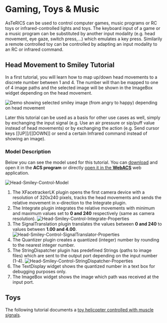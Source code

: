 # Gaming, Toys & Music

AsTeRICS can be used to control computer games, music programs or RC toys or infrared-controlled lights and toys. The keyboard input of a game or a music program can be substituted by another input modality (e.g. head movement, eye gaze, switch press,...) which emulates a key press. Similarily a remote controlled toy can be controlled by adapting an input modality to an RC or infrared command.

## Head Movement to Smiley Tutorial

In a first tutorial, you will learn how to map up/down head movements to a discrete number between 1 and 4. The number will than be mapped to one of 4 image paths and the selected image will be shown in the ImageBox widget depending on the head movement.

![Demo showing selected smiley image (from angry to happy) depending on head movement](https://user-images.githubusercontent.com/4621810/137794267-4b207741-a95c-40ed-9237-cdd9473f159c.gif)

Later this tutorial can be used as a basis for other use cases as well, simply by exchanging the input signal (e.g. Use an air pressure or sip/puff value instead of head movements) or by exchanging the action (e.g. Send cursor keys [[UP]]/[[DOWN]] or send a certain Infrared command instead of showing an image).

### Model Description

Below you can see the model used for this tutorial. You can [download](https://raw.githubusercontent.com/asterics/AsTeRICS/master/bin/ARE/models/tutorial/B_HeadMovement_MappedTo_SmileyImage.acs) and open it in the **ACS program** or directly [open it in the **WebACS**](http://webacs.asterics.eu/?areBaseURI=http://127.0.0.1:8081&openFile=https://raw.githubusercontent.com/asterics/AsTeRICS/master/bin/ARE/models/tutorial/B_HeadMovement_MappedTo_SmileyImage.acs) web application.

![Head-Smiley-Control-Model](https://user-images.githubusercontent.com/4621810/137795484-07c6a282-25d6-44e0-912d-4bc4a37dde49.png)

1. The XFacetrackerLK plugin opens the first camera device with a resolution of 320x240 pixels, tracks the head movements and sends the relative movement in x-direction to the Integrate plugin.
2. The Integrate plugin integrates the relative movements with minimum and maximum values set to **0 and 240** respectively (same as camera resolution). ![Head-Smiley-Control-Integrate-Properties](https://user-images.githubusercontent.com/4621810/137796282-a2a080aa-d32a-4693-bfe8-af4a75dfadec.png)
3. The SignalTranslation plugin translates the values between **0 and 240** to values between **1.00 and 4.00**. ![Head-Smiley-Control-SignalTranslator-Properties](https://user-images.githubusercontent.com/4621810/137796551-1629aea6-a031-4143-9502-7d2c2862ccbd.png)
4. The Quantizer plugin creates a quantized (integer) number by rounding to the nearest integer number.
5. The StringDispatcher plugin has predefined Strings (paths to image files) which are sent to the output port depending on the input number (1-4). ![Head-Smiley-Control-StringDispatcher-Properties](https://user-images.githubusercontent.com/4621810/137797248-d663214b-8529-4493-858e-2bac85f129ae.png)
6. The TextDisplay widget shows the quantized number in a text box for debugging purposes only.
7. The ImageBox widget shows the image which path was received at the input port.

## Toys


The following tutorial documents a [toy helicopter controlled with muscle signals](https://www.ki-i.at/helicopter/).

<!--
## Gaming





-->
